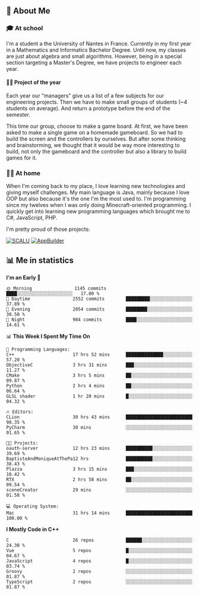 ## 👀 About Me

### 🎓 At school

I'm a student a the University of Nantes in France. Currently in my first year in a Mathematics and Informatics Bachelor Degree. Until now, my classes are just about algebra and small algorithms. However, being in a special section targeting a Master's Degree, we have projects to engineer each year. 

#### 🔧🔬 Project of the year

Each year our "managers" give us a list of a few subjects for our engineering projects. Then we have to make small groups of students (~4 students on average). And return a prototype before the end of the semester.

This time our group, choose to make a game board. At first, we have been asked to make a single game on a homemade gameboard. So we had to build the screen and the controllers by ourselves. 
But after some thinking and brainstorming, we thought that it would be way more interesting to build, not only the gameboard and the controller but also a library to build games for it.

### 👨‍💻 At home

When I'm coming back to my place, I love learning new technologies and giving myself challenges. My main language is Java, mainly because I love OOP but also because it's the one I'm the most used to. I'm programming since my twelves when I was only doing Minecraft-oriented programming.  I quickly get into learning new programming languages which brought me to C#, JavaScript, PHP. 

I'm pretty proud of those projects:

[![SCALU](https://github-readme-stats.vercel.app/api/pin?username=renardfute&repo=SCALU)](https://github.com/renardfute/scalu)
[![AppBuilder](https://github-readme-stats.vercel.app/api/pin?username=pulsedev2&repo=AppBuilder)](https://github.com/pulsedev2/AppBuilder)

## 📊 Me in statistics
<!--START_SECTION:waka-->
**I'm an Early 🐤** 

```text
🌞 Morning                1145 commits        ████░░░░░░░░░░░░░░░░░░░░░   17.00 % 
🌆 Daytime                2552 commits        █████████░░░░░░░░░░░░░░░░   37.89 % 
🌃 Evening                2054 commits        ████████░░░░░░░░░░░░░░░░░   30.50 % 
🌙 Night                  984 commits         ████░░░░░░░░░░░░░░░░░░░░░   14.61 % 
```


📊 **This Week I Spent My Time On** 

```text
💬 Programming Languages: 
C++                      17 hrs 52 mins      ██████████████░░░░░░░░░░░   57.20 % 
ObjectiveC               3 hrs 31 mins       ███░░░░░░░░░░░░░░░░░░░░░░   11.27 % 
CMake                    3 hrs 5 mins        ██░░░░░░░░░░░░░░░░░░░░░░░   09.87 % 
Python                   2 hrs 4 mins        ██░░░░░░░░░░░░░░░░░░░░░░░   06.64 % 
GLSL shader              1 hr 20 mins        █░░░░░░░░░░░░░░░░░░░░░░░░   04.32 % 

🔥 Editors: 
CLion                    30 hrs 43 mins      █████████████████████████   98.35 % 
PyCharm                  30 mins             ░░░░░░░░░░░░░░░░░░░░░░░░░   01.65 % 

🐱‍💻 Projects: 
oauth-server             12 hrs 23 mins      ██████████░░░░░░░░░░░░░░░   39.69 % 
BaptisteAndMoniqueAtThePa12 hrs              ██████████░░░░░░░░░░░░░░░   38.43 % 
Plazza                   3 hrs 15 mins       ███░░░░░░░░░░░░░░░░░░░░░░   10.42 % 
RTX                      2 hrs 58 mins       ██░░░░░░░░░░░░░░░░░░░░░░░   09.54 % 
sceneCreator             29 mins             ░░░░░░░░░░░░░░░░░░░░░░░░░   01.58 % 

💻 Operating System: 
Mac                      31 hrs 14 mins      █████████████████████████   100.00 % 
```

**I Mostly Code in C++** 

```text
C                        26 repos            ██████░░░░░░░░░░░░░░░░░░░   24.30 % 
Vue                      5 repos             █░░░░░░░░░░░░░░░░░░░░░░░░   04.67 % 
JavaScript               4 repos             █░░░░░░░░░░░░░░░░░░░░░░░░   03.74 % 
Groovy                   2 repos             ░░░░░░░░░░░░░░░░░░░░░░░░░   01.87 % 
TypeScript               2 repos             ░░░░░░░░░░░░░░░░░░░░░░░░░   01.87 % 
```




<!--END_SECTION:waka-->

